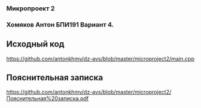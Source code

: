 ### Микропроект 2 

### Хомяков Антон БПИ191 Вариант 4.

## Исходный код
https://github.com/antonkhmv/dz-avs/blob/master/microproject2/main.cpp

## Пояснительная записка
https://github.com/antonkhmv/dz-avs/blob/master/microproject2/Пояснительная%20записка.pdf
